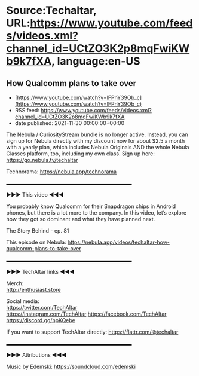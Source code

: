 # Source:Techaltar, URL:https://www.youtube.com/feeds/videos.xml?channel_id=UCtZO3K2p8mqFwiKWb9k7fXA, language:en-US

## How Qualcomm plans to take over
 - [https://www.youtube.com/watch?v=lFPnY39Ob_c](https://www.youtube.com/watch?v=lFPnY39Ob_c)
 - RSS feed: https://www.youtube.com/feeds/videos.xml?channel_id=UCtZO3K2p8mqFwiKWb9k7fXA
 - date published: 2021-11-30 00:00:00+00:00

The Nebula / CuriosityStream bundle is no longer active. Instead, you can sign up for Nebula directly with my discount now for about $2.5 a month with a yearly plan, which includes Nebula Originals AND the whole Nebula Classes platform, too, including my own class. Sign up here: https://go.nebula.tv/techaltar

Technorama: https://nebula.app/technorama 

▬▬▬▬▬▬▬▬▬▬▬▬▬▬▬▬▬▬▬▬▬▬▬▬  

►►► This video ◄◄◄  

You probably know Qualcomm for their Snapdragon chips in Android phones, but there is a lot more to the company. In this video, let’s explore how they got so dominant and what they have planned next.

The Story Behind - ep. 81

This episode on Nebula: https://nebula.app/videos/techaltar-how-qualcomm-plans-to-take-over

 ▬▬▬▬▬▬▬▬▬▬▬▬▬▬▬▬▬▬▬▬▬▬▬▬  

►►► TechAltar links ◄◄◄  

Merch:  
http://enthusiast.store   

Social media:  
https://twitter.com/TechAltar  
https://instagram.com/TechAltar 
https://facebook.com/TechAltar  
https://discord.gg/npKQebe  

If you want to support TechAltar directly:  https://flattr.com/@techaltar   

▬▬▬▬▬▬▬▬▬▬▬▬▬▬▬▬▬▬▬▬▬▬▬▬  

►►► Attributions ◄◄◄  

Music by Edemski: https://soundcloud.com/edemski

